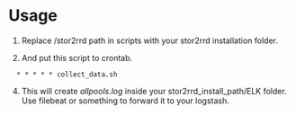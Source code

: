 
# Usage

1. Replace /stor2rrd path in scripts with your stor2rrd installation folder.

3. And put this script to crontab.

```
  * * * * * collect_data.sh
```

4. This will create *allpools.log* inside your stor2rrd_install_path/ELK folder. Use filebeat or something to forward it to your logstash.
